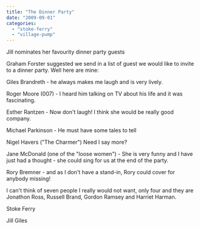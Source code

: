 ```yaml
---
title: "The Dinner Party"
date: "2009-09-01"
categories: 
  - "stoke-ferry"
  - "village-pump"
---
```


Jill nominates her favourity dinner party guests

Graham Forster suggested we send in a list of guest we would like to invite to a dinner party. Well here are mine:

Giles Brandreth - he always makes me laugh and is very lively.

Roger Moore (007) - I heard him talking on TV about his life and it was fascinating.

Esther Rantzen - Now don't laugh! I think she would be really good company.

Michael Parkinson - He must have some tales to tell

Nigel Havers ("The Charmer") Need I say more?

Jane McDonald (one of the "loose women") - She is very funny and I have just had a thought - she could sing for us at the end of the party.

Rory Bremner - and as I don't have a stand-in, Rory could cover for anybody missing!

I can't think of seven people I really would not want, only four and they are Jonathon Ross, Russell Brand, Gordon Ramsey and Harriet Harman.

Stoke Ferry

Jill Giles
